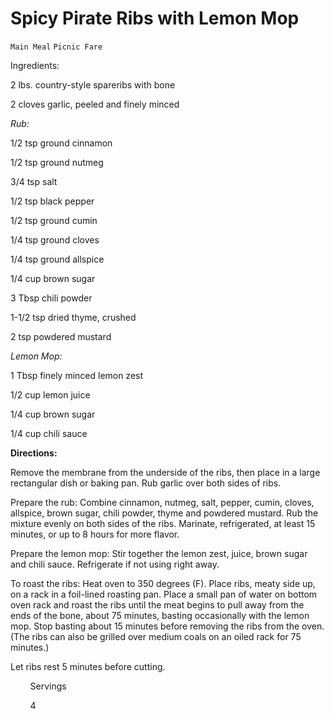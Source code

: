 # Spicy Pirate Ribs with Lemon Mop

`Main Meal` `Picnic Fare`

Ingredients: 

2 lbs. country-style spareribs with bone

2 cloves garlic, peeled and finely minced

_Rub:_

1/2 tsp ground cinnamon

1/2 tsp ground nutmeg

3/4 tsp salt

1/2 tsp black pepper

1/2 tsp ground cumin

1/4 tsp ground cloves

1/4 tsp ground allspice

1/4 cup brown sugar

3 Tbsp chili powder

1-1/2 tsp dried thyme, crushed

2 tsp powdered mustard

_Lemon Mop:_

1 Tbsp finely minced lemon zest

1/2 cup lemon juice

1/4 cup brown sugar

1/4 cup chili sauce

**Directions:**

Remove the membrane from the underside of the ribs, then place in a large rectangular dish or baking pan. Rub garlic over both sides of ribs.

Prepare the rub: Combine cinnamon, nutmeg, salt, pepper, cumin, cloves, allspice, brown sugar, chili powder, thyme and powdered mustard. Rub the mixture evenly on both sides of the ribs. Marinate, refrigerated, at least 15 minutes, or up to 8 hours for more flavor.

Prepare the lemon mop: Stir together the lemon zest, juice, brown sugar and chili sauce. Refrigerate if not using right away.

To roast the ribs: Heat oven to 350 degrees (F). Place ribs, meaty side up, on a rack in a foil-lined roasting pan. Place a small pan of water on bottom oven rack and roast the ribs until the meat begins to pull away from the ends of the bone, about 75 minutes, basting occasionally with the lemon mop. Stop basting about 15 minutes before removing the ribs from the oven. (The ribs can also be grilled over medium coals on an oiled rack for 75 minutes.)

Let ribs rest 5 minutes before cutting.      

        Servings       

         4      
